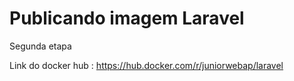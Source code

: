 # Publicando imagem Laravel
Segunda etapa

Link do docker hub : https://hub.docker.com/r/juniorwebap/laravel
